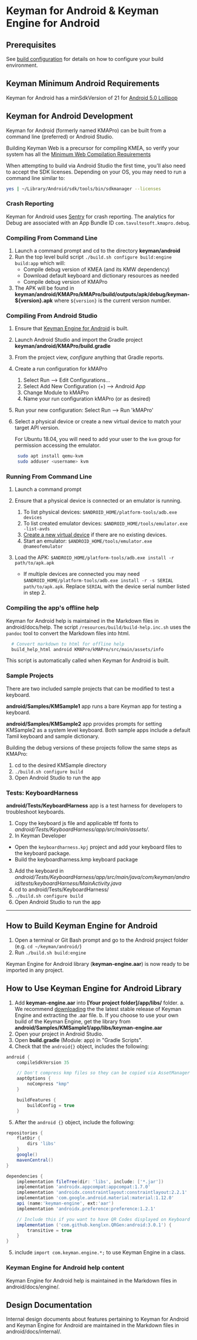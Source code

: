 # Keyman for Android & Keyman Engine for Android

## Prerequisites

See [build configuration](../docs/build/index.md) for details on how to configure
your build environment.

## Keyman Minimum Android Requirements

Keyman for Android has a minSdkVersion of 21 for [Android 5.0 Lollipop](https://developer.android.com/about/versions/lollipop)

## Keyman for Android Development

Keyman for Android (formerly named KMAPro) can be built from a command line
(preferred) or Android Studio.

Building Keyman Web is a precursor for compiling KMEA, so verify your system has
all the [Minimum Web Compilation Requirements](../web/README.md#minimum-web-compilation-requirements)

When attempting to build via Android Studio the first time, you'll also need to
accept the SDK licenses. Depending on your OS, you may need to run a command
line similar to:

```bash
yes | ~/Library/Android/sdk/tools/bin/sdkmanager --licenses
```

### Crash Reporting

Keyman for Android uses [Sentry](https://sentry.io) for crash reporting. The
analytics for Debug are associated with an App Bundle ID
`com.tavultesoft.kmapro.debug`.

### Compiling From Command Line

1. Launch a command prompt and cd to the directory **keyman/android**
2. Run the top level build script `./build.sh configure build:engine build:app` which will:
    * Compile debug version of KMEA (and its KMW dependency)
    * Download default keyboard and dictionary resources as needed
    * Compile debug version of KMAPro
3. The APK will be found in **keyman/android/KMAPro/kMAPro/build/outputs/apk/debug/keyman-\${version}.apk**
   where `${version}` is the current version number.

### Compiling From Android Studio

1. Ensure that [Keyman Engine for Android](#how-to-build-keyman-engine-for-android) is built.
2. Launch Android Studio and import the Gradle project **keyman/android/KMAPro/build.gradle**
3. From the project view, *configure* anything that Gradle reports.
4. Create a run configuration for kMAPro
    1. Select Run --> Edit Configurations...
    2. Select Add New Configuration (+) --> Android App
    3. Change Module to kMAPro
    4. Name your run configuration kMAPro (or as desired)
5. Run your new configuration: Select Run --> Run 'kMAPro'
6. Select a physical device or create a new virtual device to match your target
   API version.

   For Ubuntu 18.04, you will need to add your user to the `kvm` group
   for permission accessing the emulator.

   ```bash
    sudo apt install qemu-kvm
    sudo adduser <username> kvm
   ```

### Running From Command Line

1. Launch a command prompt
2. Ensure that a physical device is connected or an emulator is running.
    1. To list physical devices: `$ANDROID_HOME/platform-tools/adb.exe devices`
    2. To list created emulator devices: `$ANDROID_HOME/tools/emulator.exe -list-avds`
    3. [Create a new virtual device](https://developer.android.com/studio/run/managing-avds.html)
       if there are no existing devices.
    4. Start an emulator: `$ANDROID_HOME/tools/emulator.exe @nameofemulator`
3. Load the APK: `$ANDROID_HOME/platform-tools/adb.exe install -r path/to/apk.apk`

    * If multiple devices are connected you may need
      `$ANDROID_HOME/platform-tools/adb.exe install -r -s SERIAL path/to/apk.apk`.
      Replace `SERIAL` with the device serial number listed in step 2.

### Compiling the app's offline help
Keyman for Android help is maintained in the Markdown files in android/docs/help.
The script `/resources/build/build-help.inc.sh` uses the `pandoc` tool to convert the Markdown files into html.

```bash
  # Convert markdown to html for offline help
  build_help_html android KMAPro/kMAPro/src/main/assets/info
```

This script is automatically called when Keyman for Android is built.

### Sample Projects

There are two included sample projects that can be modified to test a keyboard.

**android/Samples/KMSample1** app runs a bare Keyman app for testing a keyboard.

**android/Samples/KMSample2** app provides prompts for setting KMSample2 as a system level keyboard.
Both sample apps include a default Tamil keyboard and sample dictionary.

Building the debug versions of these projects follow the same steps as KMAPro:

1. cd to the desired KMSample directory
2. `./build.sh configure build`
3. Open Android Studio to run the app

### Tests: KeyboardHarness

**android/Tests/KeyboardHarness** app is a test harness for developers to troubleshoot keyboards.

1. Copy the keyboard js file and applicable ttf fonts to *android/Tests/KeyboardHarness/app/src/main/assets/*.
2. In Keyman Developer
  * Open the `keyboardharness.kpj` project and add your keyboard files to the keyboard package.
  * Build the keyboardharness.kmp keyboard package
3. Add the keyboard in *android/Tests/KeyboardHarness/app/src/main/java/com/keyman/android/tests/keyboardHarness/MainActivity.java*
4. cd to android/Tests/KeyboardHarness/
5. `./build.sh configure build`
6. Open Android Studio to run the app

--------------------------------------------------------------

## How to Build Keyman Engine for Android
1. Open a terminal or Git Bash prompt and go to the Android project folder (e.g. `cd ~/keyman/android/`)
2. Run `./build.sh build:engine`

Keyman Engine for Android library (**keyman-engine.aar**) is now ready to be imported in any project.

## How to Use Keyman Engine for Android Library

1. Add **keyman-engine.aar** into **[Your project folder]/app/libs/** folder.
    a. We recommend [downloading](https://keyman.com/downloads/#android-engine) the the latest stable release of Keyman Engine and extracting the .aar file.
    b. If you choose to use your own build of the Keyman Engine, get the library from **android/Samples/KMSample1/app/libs/keyman-engine.aar**
2. Open your project in Android Studio.
3. Open **build.gradle** (Module: app) in "Gradle Scripts".
4. Check that the `android{}` object, includes the following:
```gradle
android {
    compileSdkVersion 35

    // Don't compress kmp files so they can be copied via AssetManager
    aaptOptions {
        noCompress "kmp"
    }

    buildFeatures {
        buildConfig = true
    }
```
5. After the `android {}` object, include the following:
````gradle
repositories {
    flatDir {
        dirs 'libs'
    }
    google()
    mavenCentral()
}

dependencies {
    implementation fileTree(dir: 'libs', include: ['*.jar'])
    implementation 'androidx.appcompat:appcompat:1.7.0'
    implementation 'androidx.constraintlayout:constraintlayout:2.2.1'
    implementation 'com.google.android.material:material:1.12.0'
    api (name:'keyman-engine', ext:'aar')
    implementation 'androidx.preference:preference:1.2.1'

    // Include this if you want to have QR Codes displayed on Keyboard Info
    implementation ('com.github.kenglxn.QRGen:android:3.0.1') {
        transitive = true
    }
}

````
5. include `import com.keyman.engine.*;` to use Keyman Engine in a class.

### Keyman Engine for Android help content
Keyman Engine for Android help is maintained in the Markdown files in android/docs/engine/.

## Design Documentation

Internal design documents about features pertaining to Keyman for Android and Keyman Engine for Android are maintained in the Markdown files in android/docs/internal/.
